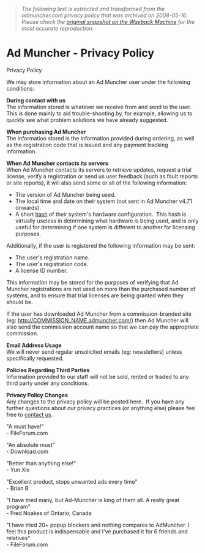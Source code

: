 > *The following text is extracted and transformed from the admuncher.com privacy policy that was archived on 2008-05-16. Please check the [original snapshot on the Wayback Machine](https://web.archive.org/web/20080516031418id_/http%3A//www.admuncher.com/privacy.shtml) for the most accurate reproduction.*

# Ad Muncher - Privacy Policy

Privacy Policy  
  
We may store information about an Ad Muncher user under the following conditions:

**During contact with us**  
The information stored is whatever we receive from and send to the user.  This is done mainly to aid trouble-shooting by, for example, allowing us to quickly see what problem solutions we have already suggested.

**When purchasing Ad Muncher**  
The information stored is the information provided during ordering, as well as the registration code that is issued and any payment tracking information.

**When Ad Muncher contacts its servers**  
When Ad Muncher contacts its servers to retrieve updates, request a trial license, verify a registration or send us user feedback (such as fault reports or site reports), it will also send some or all of the following information:

  * The version of Ad Muncher being used.
  * The local time and date on their system (not sent in Ad Muncher v4.71 onwards).
  * A short [hash](http://en.wikipedia.org/wiki/Hash_function) of their system's hardware configuration.  This hash is virtually useless in determining what hardware is being used, and is only useful for determining if one system is different to another for licensing purposes.

Additionally, if the user is registered the following information may be sent: 
  * The user's registration name.
  * The user's registration code.
  * A license ID number.

This information may be stored for the purposes of verifying that Ad Muncher registrations are not used on more than the purchased number of systems, and to ensure that trial licenses are being granted when they should be.

If the user has downloaded Ad Muncher from a commission-branded site (eg: http://COMMISSION_NAME.admuncher.com/) then Ad Muncher will also send the commission account name so that we can pay the appropriate commission.

**Email Address Usage**  
We will never send regular unsolicited emails (eg: newsletters) unless specifically requested.

**Policies Regarding Third Parties**  
Information provided to our staff will not be sold, rented or traded to any third party under any conditions.

**Privacy Policy Changes**  
Any changes to the privacy policy will be posted here.  If you have any further questions about our privacy practices (or anything else) please feel free to [contact us](https://web.archive.org/web/20080516031418id_/http%3A//www.admuncher.com/contact.shtml). 

"A must have!"  
\- FileForum.com

"An absolute must"  
\- Download.com

"Better than anything else!"  
\- Yun Xie

"Excellent product, stops unwanted ads every time"  
\- Brian B

"I have tried many, but Ad-Muncher is king of them all. A really great program"  
\- Fred Noakes of Ontario, Canada

"I have tried 20+ popup blockers and nothing compares to AdMuncher. I feel this product is indispensable and I've purchased it for 6 friends and relatives"  
\- FileForum.com

  

